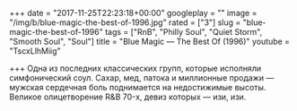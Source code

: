 +++
date = "2017-11-25T22:23:18+00:00"
googleplay = ""
image = "/img/b/blue-magic-the-best-of-1996.jpg"
rated = ["3"]
slug = "blue-magic-the-best-of-1996"
tags = ["RnB", "Philly Soul", "Quiet Storm", "Smooth Soul", "Soul"]
title = "Blue Magic — The Best Of (1996)"
youtube = "TscxLlhMiig"

+++
Одна из&nbsp;последних классических групп, которые исполняли симфонический соул. Сахар, мед, патока и&nbsp;миллионные продажи&nbsp;&mdash; мужская сердечная боль поднимается на&nbsp;недостижимые высоты. Великое олицетворение R&amp;B 70-х, девиз которых&nbsp;&mdash; изи, изи.